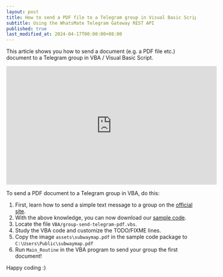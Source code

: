```yaml
---
layout: post
title: How to send a PDF file to a Telegram group in Visual Basic Script / VBA
subtitle: Using the WhatsMate Telegram Gateway REST API
published: true
last_modified_at: 2024-04-17T00:00:00+08:00
---
```


This article shows you how to send a document (e.g. a PDF file etc.) document to a Telegram group in VBA / Visual Basic Script.


<iframe width="560" height="315" src="https://www.youtube.com/embed/ulV-TXIV5fA?rel=0&cc_load_policy=1" frameborder="0" allowfullscreen></iframe>


To send a PDF document to a Telegram group in VBA, do this:

1. First, learn how to send a simple text message to a group on the [official site](https://www.whatsmate.net/telegram-group-message-api.html).
2. With the above knowledge, you can now download our [sample code](https://github.com/whatsmate/telegram-demos/archive/master.zip).
3. Locate the file `VBA/group-send-telegram-pdf.vbs`.  <script src="https://gist.github.com/whatsmate/6426a55dde3f479743c45a73c5c6e19a.js"></script>
4. Study the VBA code and customize the TODO/FIXME lines.
5. Copy the image `assets\subwaymap.pdf` in the sample code package to `C:\Users\Public\subwaymap.pdf`
6. Run `Main_Routine` in the VBA program to send your group the first document!


Happy coding :) 


<br>
<script async src="//pagead2.googlesyndication.com/pagead/js/adsbygoogle.js"></script>
<ins class="adsbygoogle"
     style="display:inline-block;width:728px;height:90px"
     data-ad-client="ca-pub-7383487179928477"
     data-ad-slot="6959057004"></ins>
<script>
(adsbygoogle = window.adsbygoogle || []).push({});
</script>
<br>

